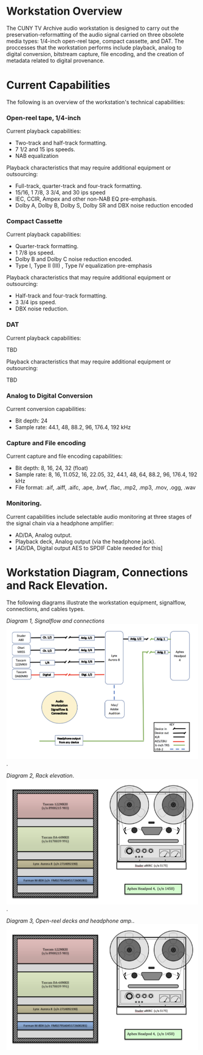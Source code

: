 
# Workstation Overview

The CUNY TV Archive audio workstation is designed to carry out the preservation-reformatting of the audio signal carried on three obsolete media types: 1/4-inch open-reel tape, compact cassette, and DAT. The proccesses that the workstation performs include playback, analog to digital conversion, bitstream capture, file encoding, and the creation of metadata related to digital provenance.  

# Current Capabilities

The following is an overview of the workstation's technical capabilities:

### Open-reel tape, 1/4-inch

Current playback capabilities:  
  
  * Two-track and half-track formatting.  
  * 7 1/2 and 15 ips speeds.  
  * NAB equalization

Playback characteristics that may require additional equipment or outsourcing:  
  
  * Full-track, quarter-track and four-track formatting.   
  * 15/16, 1 7/8, 3 3/4, and 30 ips speed    
  * IEC, CCIR, Ampex and other non-NAB EQ pre-emphasis.  
  * Dolby A, Dolby B, Dolby S, Dolby SR and DBX noise reduction encoded


### Compact Cassette

Current playback capabilities:   

  * Quarter-track formatting.  
  * 1 7/8 ips speed.   
  * Dolby B and Dolby C noise reduction encoded.   
  * Type I, Type II (III) , Type IV equalization pre-emphasis

Playback characteristics that may require additional equipment or outsourcing:    

  * Half-track and four-track formatting.  
  * 3 3/4 ips speed.  
  * DBX noise reduction.  


### DAT

Current playback capabilities:     

TBD

Playback characteristics that may require additional equipment or outsourcing:      

TBD

### Analog to Digital Conversion


Current conversion capabilities:

  * Bit depth: 24
  * Sample rate: 44.1, 48, 88.2, 96, 176.4, 192 kHz


### Capture and File encoding

Current capture and file encoding capabilities:   


  * Bit depth: 8, 16, 24, 32 (float)  
  * Sample rate: 8, 16, 11.052, 16, 22.05, 32, 44.1, 48, 64, 88.2, 96, 176.4, 192 kHz
  * File format:  .aif, .aiff, .aifc, .ape, .bwf, .flac, .mp2, .mp3, .mov, .ogg, .wav

### Monitoring. 

Current capabilities include selectable audio monitoring at three stages of the signal chain via a headphone amplifier:

  * AD/DA, Analog output. 
  * Playback deck, Analog output (via the headphone jack).  
  * [AD/DA, Digital output AES to SPDIF Cable needed for this]


# Workstation Diagram, Connections and Rack Elevation.  

The following diagrams illustrate the workstation equipment, signalflow, connections, and cables types.   
 
*Diagram 1, Signalflow and connections*  
![diagram](workstationdiagram.jpg).  

*Diagram 2, Rack elevation*. 
![elevation](workstation_2.jpg). 

*Diagram 3, Open-reel decks and headphone amp.*. 
![elevation](workstation_2.jpg)
